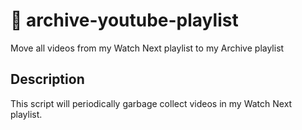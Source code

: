 # 🚛 archive-youtube-playlist

Move all videos from my Watch Next playlist to my Archive playlist

## Description

This script will periodically garbage collect videos in my Watch Next playlist.
